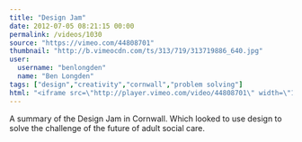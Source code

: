 ```yaml
---
title: "Design Jam"
date: 2012-07-05 08:21:15 00:00
permalink: /videos/1030
source: "https://vimeo.com/44808701"
thumbnail: "http://b.vimeocdn.com/ts/313/719/313719886_640.jpg"
user:
  username: "benlongden"
  name: "Ben Longden"
tags: ["design","creativity","cornwall","problem solving"]
html: "<iframe src=\"http://player.vimeo.com/video/44808701\" width=\"1920\" height=\"1080\" frameborder=\"0\" webkitAllowFullScreen mozallowfullscreen allowFullScreen></iframe>"
---
```


A summary of the Design Jam in Cornwall. Which looked to use design to solve the challenge of the future of adult social care.